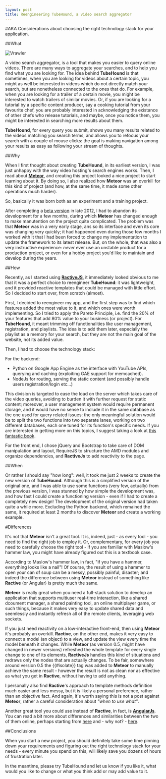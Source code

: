 ```yaml
---
layout: post
title: Reengineering TubeHound, a video search aggregator
---
```


#AKA Considerations about choosing the right technology stack for your application.

##What

![Vrawler](../images/thound.jpg)

A video search aggregator, is a tool that makes you easier to query online videos. There are many ways to aggregate your searches, and to help you find what you are looking for.
The idea behind __TubeHound__ is that sometimes, when you are looking for videos about a certain topic, you might as well be interested in videos which do not directly match your search, but are nonetheless connected to the ones that do. For example, when you are looking for a trailer of a certain movie, you might be interested to watch trailers of similar movies. Or, if you are looking for a tutorial by a specific content producer, say a cooking tutorial from your favourite chef, you are probably interested in acknowledging the existance of other chefs who release tutorials, and maybe, once you notice them, you might be interested in searching more results about them.

__TubeHound__, for every query you submit, shows you many results related to the videos matching you search terms, and allows you to refocus your search with a couple of mouse clicks: the goal is making navigation among your results as easy as following your stream of thoughts.

##Why

When I first thought about creating __TubeHound__, in its earliest version, I was just unhappy with the way video hosting's search engines works.
Then, I read about [__Meteor__](), and creating this project looked a nice project to start learning about it.
By doing so, I also realized how __Meteor__ was an overkill for this kind of project (and how, at the same time, it made some other operations much harder).

So, basically it was born both as an experiment and a training project.

After completing a [beta version](http://thound.__Meteor__.com) in late 2012, I had to abandon its development for a few months, during which __Meteor__ has changed enough to make manutention on the project quite complicated. The problem was that __Meteor__ was in a very early stage, ans so its interface and even its core was changing very quickly; it had happened even during those few months I worked with it that I had been forced to change my implementation to update the framework to its latest release. But, on the whole, that was also a very instructive experience: _never_ ever use an unstable product for a production project, or even for a hobby project you'd like to maintain and develop during the years.


##How

Recently, as I started using [__RactiveJS__](), it immediately looked obvious to me that it was a perfect choice to reengineer __TubeHound__: it was lightweight, and it provided reactive templates that could be managed with little effort.
So I decided to start over, from scratch (almost).

First, I decided to reengineer my app, and the first step was to find which features added the most value to it, and which ones were worth implementing. So I tried to apply the Pareto Principle, i.e. find the 20% of your features that add 80% value to your business (or project).
For __TubeHound__, it meant trimming off functionalities like user management, registration, and playlists. The idea is to add them later, especially the playlist as a memory for your search, but they are not the main goal of the website, not its added value.

Then, I had to choose the technology stack:

For the backend:

* Python on Google App Engine as the interface with YouTube APIs, querying and caching (exploiting GAE support for memcached).
* NodeJs for routing, serving the static content (and possibly handle users registration/login etc...)

This division is targeted to ease the load on the server which takes care of the video queries, avoiding to burden it with further request for static content; moreover, a user management system would require permanent storage, and it would have no sense to include it in the same database as the one used for query related issues: the only meaningful solution would be to split the two functions into two separate lanes, working on two different databases, each one tuned for its function's specific needs. If you are interested in getting more on this topics, I suggest taking a look at [this fantastic book](http://www.amazon.com/Scalability-Rules-Principles-Scaling-Sites-ebook/dp/B00503D1TY).

For the front end, I chose jQuery and Bootstrap to take care of DOM manipulation and layout, RequireJS to structure the AMD modules and organize dependencies, and __RactiveJs__ to add reactivity to the page.


##When

Or rather I should say "how long": well, it took me just 2 weeks to create the new version of __TubeHound__. Although this is a simplified version of the original one, and I was able to use some functions (very few, actually) from the previous version, I was stunned by how simple the development was, and how fast I could create a functioning version - even if I had to create a completely new design!
The development of the original version had taken quite a while more. Excluding the Python backend, which remained the same, it required at least 2 months to discover __Meteor__ and create a working example.

#Differences

It's not that __Meteor__ isn't a great tool. It is, indeed, just - as every tool - you need to find the right job to employ it. Or, complementary, for every job you need to carefully choose the right tool - if you are familiar with Maslow's hammer law, you might have already figured out this is a textbook case.

According to Maslow's hammer law, in fact, "if you have a hammer, everything looks like a nail"! 
Of course, the result of using a hammer to open your can of soup can be a messy, possibly painful, disaster; and indeed the difference between using __Meteor__ instead of something like __Ractive__ (or Angular) is pretty much the same.

__Meteor__ is really great when you need a full-stack solution to develop an application that supports multiuser real-time interaction, like a shared dcoument manager, a shared painting tool, an online multiplayer game, or such things, because it makes very easy to update shared data and seemlessly and instantly refresh all of the remote clients, leveraging web sockets.

If you just need reactivity on a low-interactive front-end, then using __Meteor__ it's probably an overkill.
__Ractive__, on the other end, makes it very easy to connect a model (an object) to a view, and update the view every time the model beneath it changes. While __Meteor__ (as version 0.5, might have changed in newer versions) refreshed the whole template for every single change to one of its elements, __RactiveJs__ handles this kind of situations and redraws only the nodes that are actually changes. To be fair, somewhere around version 0.5 the {{#isolate}} tag was added to __Meteor__ to manually achieve the same result - however the result is not as clean nor as effective as what you get in __Ractive__, without having to add anything.

I personally also find __Ractive__'s approach to template methods definition much easier and less messy, but it is likely a personal preference, rather than an objective fact. And again, it's worth saying this is not a post against __Meteor__, rather a careful consideration about _"when to use what"_.

Another great tool you could use instead of __Ractive__, in fact, is [__AngularJs__](http://angularjs.org/). You can read a bit more about differences and similarities between the two of them online, perhaps starting from [here](http://blog.ractivejs.org/posts/whats-the-difference-between-angular-and-ractive) and - why not? - [here](http://mlarocca.github.io/01-22-2014/pathsjs_ractive.html).

##Conclusions

When you start a new project, you should definitely take some time pinning down your requirements and figuring out the right technology stack for your needs - every minute you spend on this, will likely save you dozens of hours of frustration later.

In the meantime, please try TubeHound and let us know if you like it, what would you like to change or what you think add or may add value to it.
